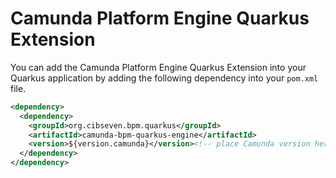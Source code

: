 # Camunda Platform Engine Quarkus Extension

You can add the Camunda Platform Engine Quarkus Extension into your Quarkus application by adding
the following dependency into your `pom.xml` file.

```xml
<dependency>
  <dependency>
    <groupId>org.cibseven.bpm.quarkus</groupId>
    <artifactId>camunda-bpm-quarkus-engine</artifactId>
    <version>${version.camunda}</version><!-- place Camunda version here -->
  </dependency>
</dependency>
```